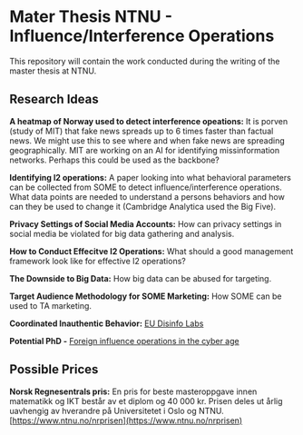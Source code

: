 # Mater Thesis NTNU - Influence/Interference Operations
This repository will contain the work conducted during the writing of the master thesis at NTNU. 

## Research Ideas
**A heatmap of Norway used to detect interference opeations:** It is porven (study of MIT) that fake news spreads up to 6 times faster than factual news. We might use this to see where and when fake news are spreading geographically. MIT are working on an AI for identifying missinformation networks. Perhaps this could be used as the backbone? 

**Identifying I2 operations:** A paper looking into what behavioral parameters can be collected from SOME to detect influence/interference operations. What data points are needed to understand a persons behaviors and how can they be used to change it (Cambridge Analytica used the Big Five). 

**Privacy Settings of Social Media Accounts:** How can privacy settings in social media be violated for big data gathering and analysis. 

**How to Conduct Effecitve I2 Operations:** What should a good management framework look like for effective I2 operations?

**The Downside to Big Data:** How big data can be abused for targeting. 

**Target Audience Methodology for SOME Marketing:** How SOME can be used to TA marketing. 

**Coordinated Inauthentic Behavior:** [EU Disinfo Labs](https://weverify.eu/blog/coordinated-inauthentic-behaviour-detection-tree/)

**Potential PhD -** [Foreign influence operations in the cyber age](https://ora.ox.ac.uk/objects/uuid:0c7513fa-b71c-4c15-9bd3-3c49858972c3)

## Possible Prices
**Norsk Regnesentrals pris:** En pris for beste masteroppgave innen matematikk og IKT består av et diplom og 40 000 kr. Prisen deles ut årlig uavhengig av hverandre på Universitetet i Oslo og NTNU. [https://www.ntnu.no/nrprisen](https://www.ntnu.no/nrprisen)
